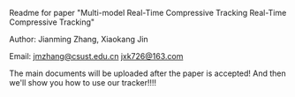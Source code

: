 Readme for paper "Multi-model Real-Time Compressive Tracking Real-Time Compressive Tracking" 

Author: Jianming Zhang, Xiaokang Jin

Email: jmzhang@csust.edu.cn			jxk726@163.com	

The main documents will be uploaded after the paper is accepted! And then we'll show you how to use our tracker!!!!


